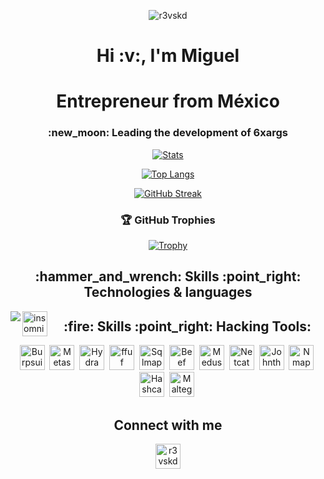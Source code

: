 <p align="center"> <img src="https://komarev.com/ghpvc/?username=r3vskd&color=blueviolet&style=plastic" alt="r3vskd" /> </p>
<h1 align="center">Hi :v:, I'm Miguel</h1>
<h1 align="center">Entrepreneur from México</h2>
<h3 align="center"> :new_moon: Leading the development of 6xargs </h3>

<div align="center">

[![Stats](https://github-readme-stats.vercel.app/api/?username=r3vskd&count_private=true&theme=tokyonight&showicons=true)]()

[![Top Langs](https://github-readme-stats.vercel.app/api/top-langs/?username=r3vskd&layout=compact&theme=tokyonight)]()

[![GitHub Streak](https://github-readme-streak-stats.herokuapp.com/?user=r3vskd&theme=tokyonight)]()

### 🏆 GitHub Trophies
[![Trophy](https://github-profile-trophy.vercel.app/?username=r3vskd&theme=tokyonight)]()

</div>


<h2 align="center"> :hammer_and_wrench: Skills :point_right: Technologies & languages</h2>
<div>
  <p align="left">
    <img align="left" src="https://skillicons.dev/icons?i=linux,neovim,html,css,js,py,bash,go,git,github,nodejs,bootstrap,docker,remix,postgresql,mysql,mongodb,expressjs,cloudflare,obsidian" />
    <img align="left" src="https://icons.iconarchive.com/icons/papirus-team/papirus-apps/256/insomnia-icon.png" tittle="insomnia" alt="insomnia" width="40" height="40" />
</a>
</p>
</div>

<h2 align="center"> :fire: Skills :point_right: Hacking Tools:</h2>
<div align="center">
  <img src="https://www.kali.org/tools/burpsuite/images/burpsuite-logo.svg" title="Burpsuite" alt="Burpsuite" width="40" height="40"/>&nbsp;
  <img src="https://www.kali.org/tools/metasploit-framework/images/metasploit-framework-logo.svg" title="Metasploit" alt="Metasploit" width="40" height="40"/>&nbsp;
  <img src="https://www.kali.org/tools/hydra/images/hydra-logo.svg" title="Hydra" alt="Hydra" width="40" height="40"/>&nbsp;
  <img src="https://www.kali.org/tools/ffuf/images/ffuf-logo.svg" title="ffuf" alt="ffuf" width="40" height="40"/>&nbsp;
  <img src="https://www.kali.org/tools/sqlmap/images/sqlmap-logo.svg" title="Sqlmap" alt="Sqlmap" width="40" height="40"/>&nbsp;
  <img src="https://www.kali.org/tools/beef-xss/images/beef-xss-logo.svg" title="Beef" alt="Beef" width="40" height="40"/>&nbsp;
  <img src="https://www.kali.org/tools/medusa/images/medusa-logo.svg" title="Medusa" alt="Medusa" width="40" height="40"/>&nbsp;
  <img src="https://www.kali.org/tools/netcat/images/netcat-logo.svg" title="Netcat" alt="Netcat" width="40" height="40"/>&nbsp;
  <img src="https://www.kali.org/tools/john/images/john-logo.svg" title="Johntheripper" alt="Johntheripper" width="40" height="40"/>&nbsp;
  <img src="https://www.kali.org/tools/nmap/images/nmap-logo.svg" title="Nmap" alt="Nmap" width="40" height="40"/>&nbsp;
  <img src="https://www.kali.org/tools/hashcat/images/hashcat-logo.svg" title="Hashcat" alt="Hashcat" width="40" height="40"/>&nbsp;
  <img src="https://www.kali.org/tools/maltego/images/maltego-logo.svg" title="Maltego" alt="Maltego" width="40" height="40"/>&nbsp;
</div>

<h2 align="center">Connect with me</h2>
<p align="center">
  <p align="center"> <a href="https://twitter.com/r3vskd" target="blank"><img src="https://uxwing.com/wp-content/themes/uxwing/download/brands-and-social-media/x-social-media-round-icon.png" alt="r3vskd" width="40" height="40"/></a> </p>
</p>
